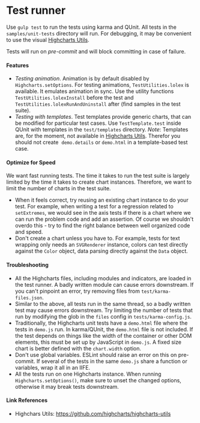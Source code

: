 # Test runner

Use `gulp test` to run the tests using karma and QUnit. All tests in the
`samples/unit-tests` directory will run. For debugging, it may be convenient to
use the visual [Highcharts Utils].

Tests will run on _pre-commit_ and will block committing in case of failure.

#### Features
- *Testing animation*. Animation is by default disabled by
  `Highcharts.setOptions`. For testing animations, `TestUtilities.lolex` is
  available. It emulates animation in sync. Use the utility functions
  `TestUtilities.lolexInstall` before the test and
  `TestUtilities.lolexRunAndUninstall` after (find samples in the test suite).
- *Testing with templates*. Test templates provide generic charts, that can be
  modified for particular test cases. Use `TestTemplate.test` inside QUnit with
  templates in the `test/templates` directory. *Note*: Templates are, for the
  moment, not available in [Highcharts Utils]. Therefor you should not create
  `demo.details` or `demo.html` in a template-based test case.

#### Optimize for Speed
We want fast running tests. The time it takes to run the test suite is largely
limited by the time it takes to create chart instances. Therefore, we want to
limit the number of charts in the test suite.

- When it feels correct, try reusing an existing chart instance to do your test.
  For example, when writing a test for a regression related to `setExtremes`, we 
  would see in the axis tests if there is a chart where we can run the problem
  code and add an assertion. Of course we shouldn't overdo this - try to find
  the right balance between well organized code and speed.
- Don't create a chart unless you have to. For example, tests for text wrapping
  only needs an `SVGRenderer` instance, colors can test directly against the
  `Color` object, data parsing directly against the `Data` object.

#### Troubleshooting
- All the Highcharts files, including modules and indicators, are loaded in the
  test runner. A badly written module can cause errors downstream. If you
  can't pinpoint an error, try removing files from `test/karma-files.json`.
- Similar to the above, all tests run in the same thread, so a badly written 
  test may cause errors downstream. Try limiting the number of tests that run
  by modifying the glob in the `files` config in `tests/karma-config.js`.
- Traditionally, the Highcharts unit tests have a `demo.html` file where the
  tests in `demo.js` run. In karma/QUnit, the `demo.html` file is not included.
  If the test depends on things like the width of the container or other DOM 
  elements, this must be set up by JavaScript in `demo.js`. A fixed size chart
  is better defined with the `chart.width` option.
- Don't use global variables. ESLint should raise an error on this on
  pre-commit. If several of the tests in the same `demo.js` share a function or
  variables, wrap it all in an IIFE.
- All the tests run on one Highcharts instance. When running
  `Highcharts.setOptions()`, make sure to unset the changed options, otherwise
  it may break tests downstream.

#### Link References
- Highchars Utils: https://github.com/highcharts/highcharts-utils

[Highcharts Utils]: https://github.com/highcharts/highcharts-utils
